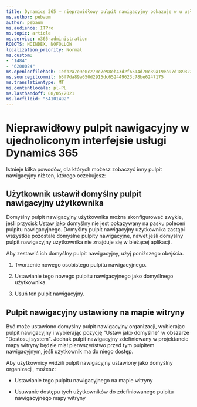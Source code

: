 ```yaml
---
title: Dynamics 365 — nieprawidłowy pulpit nawigacyjny pokazuje w u usługi Dynamics 365 Ujednolicony interfejs
ms.author: pebaum
author: pebaum
ms.audience: ITPro
ms.topic: article
ms.service: o365-administration
ROBOTS: NOINDEX, NOFOLLOW
localization_priority: Normal
ms.custom:
- "1484"
- "6200024"
ms.openlocfilehash: 1edb2a7e9e0c270c7e98eb43d2f6514d70c39a19ea97d189322ca387b6842a18
ms.sourcegitcommit: b5f7da89a650d2915dc652449623c78be6247175
ms.translationtype: MT
ms.contentlocale: pl-PL
ms.lasthandoff: 08/05/2021
ms.locfileid: "54101492"
---
```

# <a name="wrong-dashboard-shows-in-dynamics-365-unified-interface"></a>Nieprawidłowy pulpit nawigacyjny w ujednoliconym interfejsie usługi Dynamics 365

Istnieje kilka powodów, dla których możesz zobaczyć inny pulpit nawigacyjny niż ten, którego oczekujesz:

## <a name="the-user-has-set-a-user-default-dashboard"></a>Użytkownik ustawił domyślny pulpit nawigacyjny użytkownika 

Domyślny pulpit nawigacyjny użytkownika można skonfigurować zwykle, jeśli przycisk Ustaw jako domyślny nie jest pokazywany na pasku poleceń pulpitu nawigacyjnego.  Domyślny pulpit nawigacyjny użytkownika zastąpi wszystkie pozostałe domyślne pulpity nawigacyjne, nawet jeśli domyślny pulpit nawigacyjny użytkownika nie znajduje się w bieżącej aplikacji.

Aby zestawić ich domyślny pulpit nawigacyjny, użyj poniższego obejścia.

1. Tworzenie nowego osobistego pulpitu nawigacyjnego.

2. Ustawianie tego nowego pulpitu nawigacyjnego jako domyślnego użytkownika.

3. Usuń ten pulpit nawigacyjny.

## <a name="the-dashboard-is-set-in-the-sitemap"></a>Pulpit nawigacyjny ustawiony na mapie witryny

Być może ustawiono domyślny pulpit nawigacyjny organizacji, wybierając pulpit nawigacyjny i wybierając pozycję "Ustaw jako domyślne" w obszarze "Dostosuj system". Jednak pulpit nawigacyjny zdefiniowany w projektancie mapy witryny będzie miał pierwszeństwo przed tym pulpitem nawigacyjnym, jeśli użytkownik ma do niego dostęp.

Aby użytkownicy widzili pulpit nawigacyjny ustawiony jako domyślny organizacji, możesz:

* Ustawianie tego pulpitu nawigacyjnego na mapie witryny

* Usuwanie dostępu tych użytkowników do zdefiniowanego pulpitu nawigacyjnego mapy witryny
